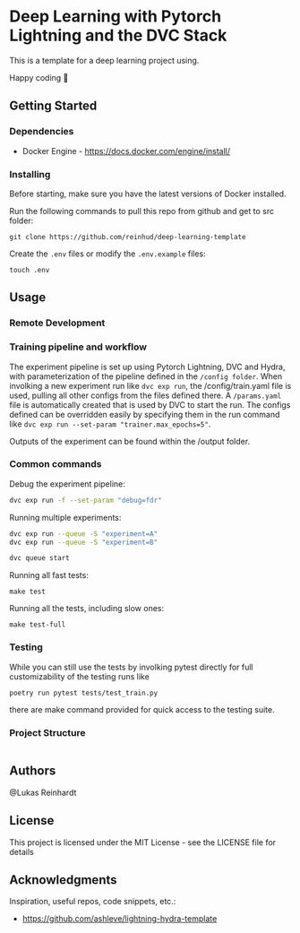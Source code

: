# Deep Learning with Pytorch Lightning and the DVC Stack

This is a template for a deep learning project using.

Happy coding :rocket:

## Getting Started

### Dependencies

- Docker Engine - https://docs.docker.com/engine/install/

### Installing

Before starting, make sure you have the latest versions of Docker installed.

Run the following commands to pull this repo from github and get to src folder:

```
git clone https://github.com/reinhud/deep-learning-template

```

Create the `.env` files or modify the `.env.example` files:

```
touch .env
```

## Usage

### Remote Development

### Training pipeline and workflow

The experiment pipeline is set up using Pytorch Lightning, DVC and Hydra,
with parameterization of the pipeline defined in the `/config folder`.
When involking a new experiment run like `dvc exp run`,
the /config/train.yaml file is used, pulling all other configs from the
files defined there. A `/params.yaml` file is automatically created that is used by DVC to
start the run. The configs defined can be overridden easily by specifying them in the run command
like `dvc exp run --set-param "trainer.max_epochs=5"`.

Outputs of the experiment can be found within the /output folder.

### Common commands

Debug the experiment pipeline:

```bash
dvc exp run -f --set-param "debug=fdr"
```

Running multiple experiments:

```bash
dvc exp run --queue -S "experiment=A"
dvc exp run --queue -S "experiment=B"

dvc queue start
```

Running all fast tests:

```
make test
```

Running all the tests, including slow ones:

```
make test-full
```

### Testing

While you can still use the tests by involking pytest directly
for full customizability of the testing runs like

```
poetry run pytest tests/test_train.py
```

there are make command provided for quick access to the testing suite.

### Project Structure

```bash

```

## Authors

@Lukas Reinhardt

## License

This project is licensed under the MIT License - see the LICENSE file for details

## Acknowledgments

Inspiration, useful repos, code snippets, etc.:

- https://github.com/ashleve/lightning-hydra-template
